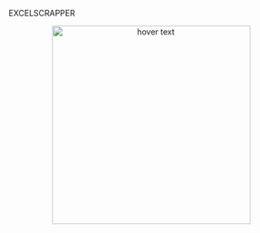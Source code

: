 EXCELSCRAPPER


<p align="center">
  <img src="[your_relative_path_here](https://github.com/sghmire/ExcelScapper/blob/main/MAIN.png)" width="350" title="hover text">
</p>

